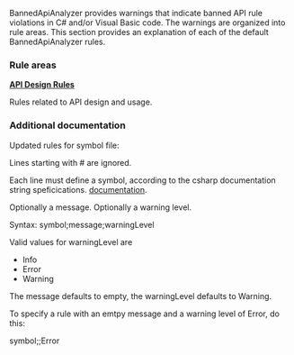 BannedApiAnalyzer provides warnings that indicate banned API rule violations in C# and/or Visual Basic code. The warnings are organized into rule areas. This section provides an explanation of each of the default BannedApiAnalyzer rules. 

### Rule areas

**[API Design Rules](docs/ApiDesignRules.md)**

Rules related to API design and usage.

### Additional documentation


Updated rules for symbol file:

Lines starting with # are ignored.

Each line must define a symbol, according to the csharp documentation string speficications.
[documentation](https://docs.microsoft.com/en-us/dotnet/api/system.type.getproperties?view=netcore-3.1).

Optionally a message.
Optionally a warning level.

Syntax:
symbol;message;warningLevel

Valid values for warningLevel are
- Info
- Error
- Warning

The message defaults to empty, the warningLevel defaults to Warning.

To specify a rule with an emtpy message and a warning level of Error, do this:

symbol;;Error







